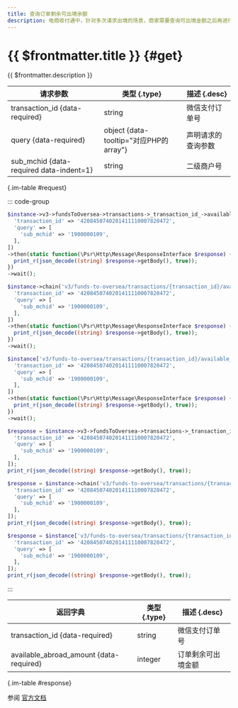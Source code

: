 ```yaml
---
title: 查询订单剩余可出境余额
description: 电商收付通中，针对多次请求出境的场景，商家需要查询可出境金额之后再进行出境请求其中：订单剩余可出境金额=订单可出境金额-已累计出境金额
---
```


# {{ $frontmatter.title }} {#get}

{{ $frontmatter.description }}

| 请求参数 | 类型 {.type} | 描述 {.desc}
| --- | --- | ---
| transaction_id {data-required} | string | 微信支付订单号
| query {data-required} | object {data-tooltip="对应PHP的array"} | 声明请求的查询参数
| sub_mchid {data-required data-indent=1} | string | 二级商户号

{.im-table #request}

::: code-group

```php [异步纯链式]
$instance->v3->fundsToOversea->transactions->_transaction_id_->available_abroad_amounts->getAsync([
  'transaction_id' => '4208450740201411110007820472',
  'query' => [
    'sub_mchid' => '1900000109',
  ],
])
->then(static function(\Psr\Http\Message\ResponseInterface $response) {
  print_r(json_decode((string) $response->getBody(), true));
})
->wait();
```

```php [异步声明式]
$instance->chain('v3/funds-to-oversea/transactions/{transaction_id}/available_abroad_amounts')->getAsync([
  'transaction_id' => '4208450740201411110007820472',
  'query' => [
    'sub_mchid' => '1900000109',
  ],
])
->then(static function(\Psr\Http\Message\ResponseInterface $response) {
  print_r(json_decode((string) $response->getBody(), true));
})
->wait();
```

```php [异步属性式]
$instance['v3/funds-to-oversea/transactions/{transaction_id}/available_abroad_amounts']->getAsync([
  'transaction_id' => '4208450740201411110007820472',
  'query' => [
    'sub_mchid' => '1900000109',
  ],
])
->then(static function(\Psr\Http\Message\ResponseInterface $response) {
  print_r(json_decode((string) $response->getBody(), true));
})
->wait();
```

```php [同步纯链式]
$response = $instance->v3->fundsToOversea->transactions->_transaction_id_->available_abroad_amounts->get([
  'transaction_id' => '4208450740201411110007820472',
  'query' => [
    'sub_mchid' => '1900000109',
  ],
]);
print_r(json_decode((string) $response->getBody(), true));
```

```php [同步声明式]
$response = $instance->chain('v3/funds-to-oversea/transactions/{transaction_id}/available_abroad_amounts')->get([
  'transaction_id' => '4208450740201411110007820472',
  'query' => [
    'sub_mchid' => '1900000109',
  ],
]);
print_r(json_decode((string) $response->getBody(), true));
```

```php [同步属性式]
$response = $instance['v3/funds-to-oversea/transactions/{transaction_id}/available_abroad_amounts']->get([
  'transaction_id' => '4208450740201411110007820472',
  'query' => [
    'sub_mchid' => '1900000109',
  ],
]);
print_r(json_decode((string) $response->getBody(), true));
```

:::

| 返回字典 | 类型 {.type} | 描述 {.desc}
| --- | --- | ---
| transaction_id {data-required}| string | 微信支付订单号
| available_abroad_amount {data-required}| integer | 订单剩余可出境金额

{.im-table #response}

参阅 [官方文档](https://pay.weixin.qq.com/wiki/doc/apiv3_partner/apis/chapter7_10_1.shtml)
